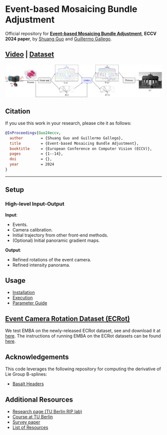 # Event-based Mosaicing Bundle Adjustment
Official repository for [**Event-based Mosaicing Bundle Adjustment**](https://arxiv.org/pdf/2403.08119), **ECCV 2024 paper**, by [Shuang Guo](https://www.linkedin.com/in/shuang-guo-00b664266) and [Guillermo Gallego](https://sites.google.com/view/guillermogallego).
<h2 align="left">

[Video](https://youtu.be/LFsDjS1yrG8) | [Dataset](https://github.com/tub-rip/ECRot)
</h2>

[![Event-based Mosaicing Bundle Adjustment](docs/img/video_cover.png)](https://youtu.be/LFsDjS1yrG8)


## Citation

If you use this work in your research, please cite it as follows:

```bibtex
@InProceedings{Guo24eccv,
  author        = {Shuang Guo and Guillermo Gallego},
  title         = {Event-based Mosaicing Bundle Adjustment},
  booktitle     = {European Conference on Computer Vision (ECCV)},
  pages         = {1--14},
  doi           = {},
  year          = 2024
}
```

-------
## Setup

### High-level Input-Output

**Input**:
- Events.
- Camera calibration.
- Initial trajectory from other front-end methods.
- (Optional) Initial panoramic gradient maps.

**Output**:
- Refined rotations of the event camera.
- Refined intensity panorama.

## Usage
- [Installation](docs/installation.md)
- [Execution](docs/execution.md)
- [Parameter Guide](docs/parameters.md)

## [Event Camera Rotation Dataset (ECRot)](https://github.com/tub-rip/ECRot)

We test EMBA on the newly-released ECRot dataset, see and download it at [here](https://github.com/tub-rip/ECRot). The instructions of running EMBA on the ECRot datasets can be found [here](docs/execution.md).

## Acknowledgements

This code leverages the following repository for computing the derivative of Lie Group B-splines:
- [Basalt Headers](https://gitlab.com/VladyslavUsenko/basalt-headers)


## Additional Resources

* [Research page (TU Berlin RIP lab)](https://sites.google.com/view/guillermogallego/research/event-based-vision)
* [Course at TU Berlin](https://sites.google.com/view/guillermogallego/teaching/event-based-robot-vision)
* [Survey paper](http://rpg.ifi.uzh.ch/docs/EventVisionSurvey.pdf)
* [List of Resources](https://github.com/uzh-rpg/event-based_vision_resources)
